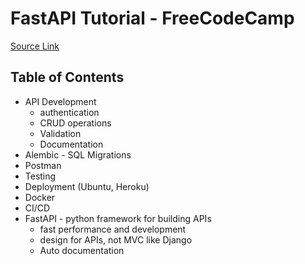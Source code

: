 # FastAPI Tutorial - FreeCodeCamp
[Source Link](https://www.youtube.com/watch?v=0sOvCWFmrtA&ab_channel=freeCodeCamp.org)

## Table of Contents
- API Development
	- authentication
	- CRUD operations
	- Validation
	- Documentation
- Alembic - SQL Migrations
- Postman
- Testing
- Deployment (Ubuntu, Heroku)
- Docker
- CI/CD
- FastAPI - python framework for building APIs
	- fast performance and development
	- design for APIs, not MVC like Django
	- Auto documentation